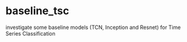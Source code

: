 # baseline_tsc
investigate some baseline models (TCN, Inception and Resnet) for Time Series Classification
